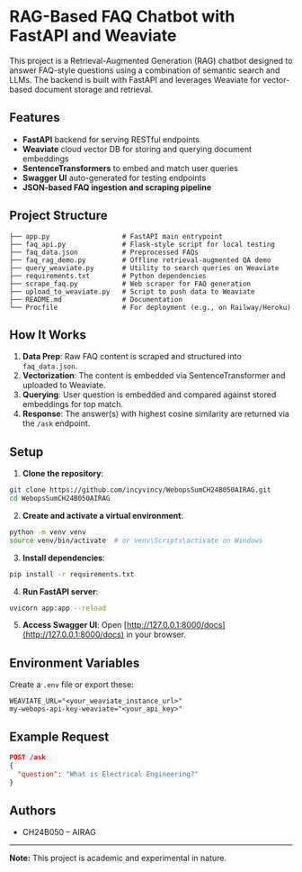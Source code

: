# RAG-Based FAQ Chatbot with FastAPI and Weaviate

This project is a Retrieval-Augmented Generation (RAG) chatbot designed to answer FAQ-style questions using a combination of semantic search and LLMs. The backend is built with FastAPI and leverages Weaviate for vector-based document storage and retrieval.

## Features

- **FastAPI** backend for serving RESTful endpoints
- **Weaviate** cloud vector DB for storing and querying document embeddings
- **SentenceTransformers** to embed and match user queries
- **Swagger UI** auto-generated for testing endpoints
- **JSON-based FAQ ingestion and scraping pipeline**

## Project Structure

```
├── app.py                  # FastAPI main entrypoint
├── faq_api.py              # Flask-style script for local testing
├── faq_data.json           # Preprocessed FAQs
├── faq_rag_demo.py         # Offline retrieval-augmented QA demo
├── query_weaviate.py       # Utility to search queries on Weaviate
├── requirements.txt        # Python dependencies
├── scrape_faq.py           # Web scraper for FAQ generation
├── upload_to_weaviate.py   # Script to push data to Weaviate
├── README.md               # Documentation
└── Procfile                # For deployment (e.g., on Railway/Heroku)
```

## How It Works

1. **Data Prep**: Raw FAQ content is scraped and structured into `faq_data.json`.
2. **Vectorization**: The content is embedded via SentenceTransformer and uploaded to Weaviate.
3. **Querying**: User question is embedded and compared against stored embeddings for top match.
4. **Response**: The answer(s) with highest cosine similarity are returned via the `/ask` endpoint.

## Setup

1. **Clone the repository**:
```bash
git clone https://github.com/incyvincy/WebopsSumCH24B050AIRAG.git
cd WebopsSumCH24B050AIRAG
```

2. **Create and activate a virtual environment**:
```bash
python -m venv venv
source venv/bin/activate  # or venv\Scripts\activate on Windows
```

3. **Install dependencies**:
```bash
pip install -r requirements.txt
```

4. **Run FastAPI server**:
```bash
uvicorn app:app --reload
```

5. **Access Swagger UI**:
Open [http://127.0.0.1:8000/docs](http://127.0.0.1:8000/docs) in your browser.

## Environment Variables
Create a `.env` file or export these:
```env
WEAVIATE_URL="<your_weaviate_instance_url>"
my-webops-api-key-weaviate="<your_api_key>"
```

## Example Request
```json
POST /ask
{
  "question": "What is Electrical Engineering?"
}
```

## Authors
- CH24B050 – AIRAG

---
**Note:** This project is academic and experimental in nature.
